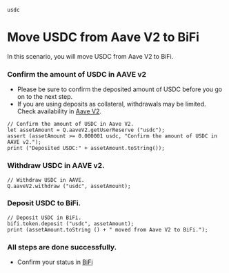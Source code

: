```meta-Currency
usdc
```

# Move USDC from Aave V2 to BiFi

In this scenario, you will move USDC from Aave V2 to BiFi.

### Confirm the amount of USDC in AAVE v2

- Please be sure to confirm the deposited amount of USDC before you go on to the next step.
- If you are using deposits as collateral, withdrawals may be limited. Check availability in [Aave V2](https://app.aave.com/#/dashboard).

```output-Dynamic
// Confirm the amount of USDC in Aave V2.
let assetAmount = Q.aaveV2.getUserReserve ("usdc");
assert (assetAmount >= 0.000001 usdc, "Confirm the amount of USDC in AAVE v2.");
print ("Deposited USDC:" + assetAmount.toString());
```

### Withdraw USDC in AAVE v2.

```taster
// Withdraw USDC in AAVE.
Q.aaveV2.withdraw ("usdc", assetAmount);
```

### Deposit USDC to BiFi.

```taster
// Deposit USDC in BiFi.
bifi.token.deposit ("usdc", assetAmount);
print (assetAmount.toString () + " moved from Aave V2 to BiFi.");
```

### All steps are done successfully.

- Confirm your status in [BiFi](https://app.bifi.finance/lend?chainid=mainnet)

